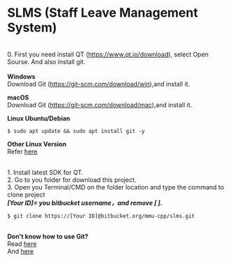 **<h1>SLMS (Staff Leave Management System)</h1>**<br>
0. First you need install QT (<https://www.qt.io/download>), select Open Sourse. And also install git.<br><br>
**Windows**<br>
Download Git (<https://git-scm.com/download/win>),and install it.

**macOS**<br>
Download Git (<https://git-scm.com/download/mac>),and install it.

**Linux Ubuntu/Debian**
```console
$ sudo apt update && sudo apt install git -y
```

**Other Linux Version**<br>
Refer [here](https://git-scm.com/download/linux)

<br>1. Install latest SDK for QT.<br>
2. Go to you folder for download this project.<br>
3. Open you Terminal/CMD on the folder location and type the command to clone project<br>
**_[Your ID]= you bitbucket username，and remove [ ]_.**
```console
$ git clone https://[Your ID]@bitbucket.org/mmu-cpp/slms.git
```

<br>**Don't know how to use Git?**
<br>Read [here](https://git-scm.com/book/en/v2)
<br>And [here](http://try.github.io/)